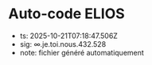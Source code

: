 # Auto-code ELIOS
- ts: 2025-10-21T07:18:47.506Z
- sig: ∞.je.toi.nous.432.528
- note: fichier généré automatiquement